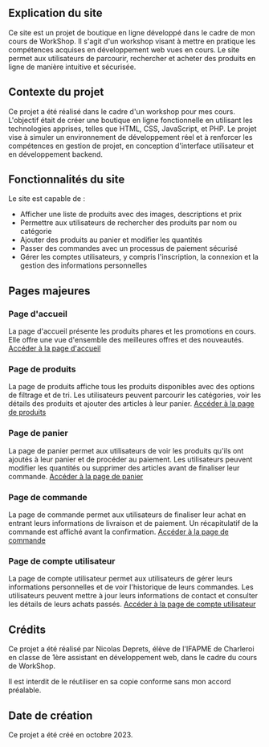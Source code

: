 ## Explication du site
Ce site est un projet de boutique en ligne développé dans le cadre de mon cours de WorkShop. Il s'agit d'un workshop visant à mettre en pratique les compétences acquises en développement web vues en cours. Le site permet aux utilisateurs de parcourir, rechercher et acheter des produits en ligne de manière intuitive et sécurisée.

## Contexte du projet
Ce projet a été réalisé dans le cadre d'un workshop pour mes cours. L'objectif était de créer une boutique en ligne fonctionnelle en utilisant les technologies apprises, telles que HTML, CSS, JavaScript, et PHP. Le projet vise à simuler un environnement de développement réel et à renforcer les compétences en gestion de projet, en conception d'interface utilisateur et en développement backend.

## Fonctionnalités du site
Le site est capable de :
- Afficher une liste de produits avec des images, descriptions et prix
- Permettre aux utilisateurs de rechercher des produits par nom ou catégorie
- Ajouter des produits au panier et modifier les quantités
- Passer des commandes avec un processus de paiement sécurisé
- Gérer les comptes utilisateurs, y compris l'inscription, la connexion et la gestion des informations personnelles

## Pages majeures
### Page d'accueil
La page d'accueil présente les produits phares et les promotions en cours. Elle offre une vue d'ensemble des meilleures offres et des nouveautés.
[Accéder à la page d'accueil](http://www.nicolas.valomazone.store/index.php)

### Page de produits
La page de produits affiche tous les produits disponibles avec des options de filtrage et de tri. Les utilisateurs peuvent parcourir les catégories, voir les détails des produits et ajouter des articles à leur panier.
[Accéder à la page de produits](http://www.nicolas.valomazone.store/products.php)

### Page de panier
La page de panier permet aux utilisateurs de voir les produits qu'ils ont ajoutés à leur panier et de procéder au paiement. Les utilisateurs peuvent modifier les quantités ou supprimer des articles avant de finaliser leur commande.
[Accéder à la page de panier](http://www.nicolas.valomazone.store/cart.php)

### Page de commande
La page de commande permet aux utilisateurs de finaliser leur achat en entrant leurs informations de livraison et de paiement. Un récapitulatif de la commande est affiché avant la confirmation.
[Accéder à la page de commande](http://www.nicolas.valomazone.store/checkout.php)

### Page de compte utilisateur
La page de compte utilisateur permet aux utilisateurs de gérer leurs informations personnelles et de voir l'historique de leurs commandes. Les utilisateurs peuvent mettre à jour leurs informations de contact et consulter les détails de leurs achats passés.
[Accéder à la page de compte utilisateur](http://www.nicolas.valomazone.store/account.php)

## Crédits
Ce projet a été réalisé par Nicolas Deprets, élève de l'IFAPME de Charleroi en classe de 1ère assistant en développement web, dans le cadre du cours de WorkShop.

Il est interdit de le réutiliser en sa copie conforme sans mon accord préalable.

## Date de création
Ce projet a été créé en octobre 2023.